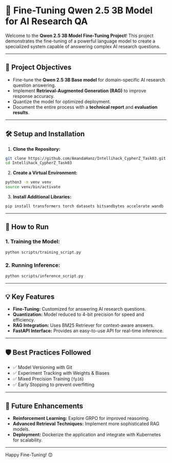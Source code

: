 # 🚀 Fine-Tuning Qwen 2.5 3B Model for AI Research QA

Welcome to the **Qwen 2.5 3B Model Fine-Tuning Project**! This project demonstrates the fine-tuning of a powerful language model to create a specialized system capable of answering complex AI research questions.


---

## 🎯 Project Objectives
- Fine-tune the **Qwen 2.5 3B Base model** for domain-specific AI research question answering.
- Implement **Retrieval-Augmented Generation (RAG)** to improve response accuracy.
- Quantize the model for optimized deployment.
- Document the entire process with a **technical report** and **evaluation results**.

---

## 🛠️ Setup and Installation

1. **Clone the Repository:**
```bash
git clone https://github.com/AmandaHanz/Intellihack_CypherZ_Task03.git
cd Intellihack_CypherZ_Task03
```

2. **Create a Virtual Environment:**
```bash
python3 -m venv venv
source venv/bin/activate
```


3. **Install Additional Libraries:**
```bash
pip install transformers torch datasets bitsandbytes accelerate wandb
```

---

## 🚦 How to Run

### 1. **Training the Model:**
```bash
python scripts/training_script.py
```

### 2. **Running Inference:**
```bash
python scripts/inference_script.py
```
---



## 💡 Key Features
- **Fine-Tuning:** Customized for answering AI research questions.
- **Quantization:** Model reduced to 4-bit precision for speed and efficiency.
- **RAG Integration:** Uses BM25 Retriever for context-aware answers.
- **FastAPI Interface:** Provides an easy-to-use API for real-time inference.

---

## 🛡️ Best Practices Followed
- ✅ Model Versioning with Git
- ✅ Experiment Tracking with Weights & Biases
- ✅ Mixed Precision Training (`fp16`)
- ✅ Early Stopping to prevent overfitting

---

## 🧠 Future Enhancements
- **Reinforcement Learning:** Explore GRPO for improved reasoning.
- **Advanced Retrieval Techniques:** Implement more sophisticated RAG models.
- **Deployment:** Dockerize the application and integrate with Kubernetes for scalability.

---


Happy Fine-Tuning! 😊

